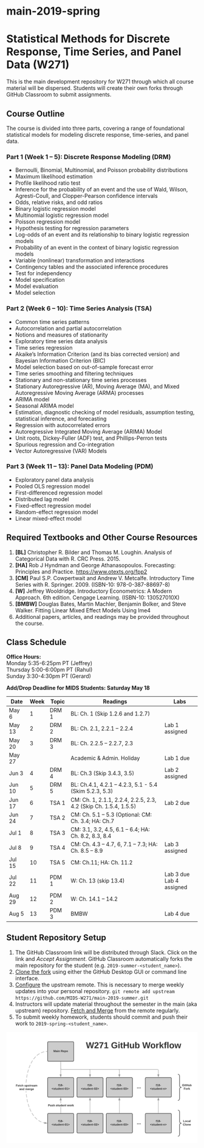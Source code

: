 # main-2019-spring

# Statistical Methods for Discrete Response, Time Series, and Panel Data (W271)

This is the main development repository for W271 through which all course material will be dispersed. Students will create their own forks through GitHub Classroom to submit assignments.




## Course Outline
The course is divided into three parts, covering a range of foundational statistical models for modeling discrete response, time-series, and panel data.

### Part 1 (Week 1 – 5): Discrete Response Modeling (DRM)
  * Bernoulli, Binomial, Multinomial, and Poisson probability distributions
  * Maximum likelihood estimation
  * Profile likelihood ratio test
  * Inference for the probability of an event and the use of Wald, Wilson, Agresti-Coull, and Clopper-Pearson confidence intervals
  * Odds, relative risks, and odd ratios
  * Binary logistic regression model
  * Multinomial logistic regression model
  * Poisson regression model
  * Hypothesis testing for regression parameters
  * Log-odds of an event and its relationship to binary logistic regression models
  * Probability of an event in the context of binary logistic regression models
  * Variable (nonlinear) transformation and interactions
  * Contingency tables and the associated inference procedures
  * Test for independency
  * Model specification
  * Model evaluation
  * Model selection

### Part 2 (Week 6 – 10): Time Series Analysis (TSA)
  * Common time series patterns
  * Autocorrelation and partial autocorrelation
  * Notions and measures of stationarity
  * Exploratory time series data analysis
  * Time series regression
  * Akaike’s Information Criterion (and its bias corrected version) and Bayesian Information Criterion (BIC)
  * Model selection based on out-of-sample forecast error
  * Time series smoothing and filtering techniques
  * Stationary and non-stationary time series processes
  * Stationary Autoregressive (AR), Moving Average (MA), and Mixed Autoregressive Moving Average (ARMA) processes
  * ARIMA model
  * Seasonal ARIMA model
  * Estimation, diagnostic checking of model residuals, assumption testing, statistical inference, and forecasting
  * Regression with autocorrelated errors
  * Autoregressive Integrated Moving Average (ARIMA) Model
  * Unit roots, Dickey-Fuller (ADF) test, and Phillips-Perron tests
  * Spurious regression and Co-integration
  * Vector Autoregressive (VAR) Models

### Part 3 (Week 11 – 13): Panel Data Modeling (PDM)
  * Exploratory panel data analysis
  * Pooled OLS regression model
  * First-differenced regression model
  * Distributed lag model
  * Fixed-effect regression model
  * Random-effect regression model
  * Linear mixed-effect model

## Required Textbooks and Other Course Resources
  1.	**[BL]** Christopher R. Bilder and Thomas M. Loughin. Analysis of Categorical Data with R. CRC Press. 2015.
  2.	**[HA]** Rob J Hyndman and George Athanasopoulos. Forecasting: Principles and Practice. https://www.otexts.org/fpp2
  3.	**[CM]** Paul S.P. Cowpertwait and Andrew V. Metcalfe. Introductory Time Series with R. Springer. 2009. (ISBN-10: 978-0-387-88697-8)
  4.	**[W]** Jeffrey Wooldridge. Introductory Econometrics: A Modern Approach. 6th edition. Cengage Learning. (ISBN-10: 130527010X)
  5.	**[BMBW]** Douglas Bates, Martin Machler, Benjamin Bolker, and Steve Walker. Fitting Linear Mixed Effect Models Using lme4
  6.	Additional papers, articles, and readings may be provided throughout the course.

## Class Schedule

  __Office Hours:__  
  Monday 5:35-6:25pm PT (Jeffrey)  
  Thursday 5:00-6:00pm PT (Rahul)  
  Sunday 3:30-4:30pm PT (Gerard)

  **Add/Drop Deadline for MIDS Students: Saturday May 18**

  | Date   | Week    | Topic                    | Readings | Labs |
  |--------|--|---------------------------|------------|------------|
  |May 6  | 1  | DRM 1 | BL: Ch. 1 (Skip 1.2.6 and 1.2.7)     | |
  |May 13 | 2  | DRM 2 | BL: Ch. 2.1, 2.2.1 – 2.2.4     | Lab 1 assigned |
  |May 20 | 3  | DRM 3 | BL: Ch. 2.2.5 – 2.2.7, 2.3     | |
  |May 27 | | | Academic & Admin. Holiday | Lab 1 due |  
  |Jun 3  |  4  | DRM 4 | BL: Ch.3 (Skip 3.4.3, 3.5)     | Lab 2 assigned |
  |Jun 10 |  5  | DRM 5 | BL: Ch.4.1, 4.2.1 – 4.2.3, 5.1 - 5.4 (Skim 5.2.3, 5.3)| |
  |Jun 17 |  6  | TSA 1    | CM: Ch. 1, 2.1.1, 2.2.4, 2.2.5, 2.3, 4.2 (Skip Ch. 1.5.4, 1.5.5)    | Lab 2 due |
  |Jun 24  |  7  | TSA 2    | CM: Ch. 5.1 – 5.3 (Optional: CM: Ch. 3.4; HA: Ch.7    | |
  |Jul 1 |  8  | TSA 3    | CM: 3.1, 3.2, 4.5, 6.1 – 6.4; HA: Ch. 8.2, 8.3, 8.4     | |
  |Jul 8 |  9  | TSA 4    | CM: Ch. 4.3 – 4.7, 6, 7.1 – 7.3; HA: Ch. 8.5 – 8.9 | Lab 3 assigned |
  |Jul 15 |  10 | TSA 5    | CM: Ch.11; HA: Ch. 11.2 | |
  |Jul 22  |  11 | PDM 1    | W: Ch. 13 (skip 13.4) | Lab 3 due <br> Lab 4 assigned|
  |Aug 29  |  12 | PDM 2    | W: Ch. 14.1 – 14.2 |  |
  |Aug 5 |  13 | PDM 3    | BMBW | Lab 4 due |


## Student Repository Setup

1. The GitHub Classroom link will be distributed through Slack. Click on the link and _Accept Assignment_. GitHub Classroom automatically forks the main repository for the student (e.g. `2019-summer-<student_name>`).
2. [Clone the fork](https://help.github.com/articles/cloning-a-repository/) using either the GitHub Desktop GUI or command line interface.
3. [Configure](https://help.github.com/articles/configuring-a-remote-for-a-fork/) the upstream remote. This is necessary to merge weekly updates into your personal repository.
`git remote add upstream https://github.com/MIDS-W271/main-2019-summer.git`
4. Instructors will update material throughout the semester in the main (aka upstream) repository. [Fetch and Merge](https://help.github.com/articles/syncing-a-fork/) from the remote regularly.
5. To submit weekly homework, students should commit and push their work to `2019-spring-<student_name>`.

<img src="images/github-workflow.png" alt="drawing" width="650"/>
